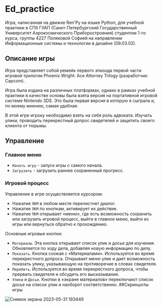 # Ed_practice
Игра, написанная на движке Ren'Py на языке Python, для учебной практики в СПб ГУАП (Санкт-Петербургский Государственный Университет Аэрокосмического Приборостроения) студентом 1-го курса, группы 4227 Поляковой Софией на направлении Информационные системы и технологии в дизайне (09.03.02).
## Описание игры
Игра представляет собой ремейк первого эпизода первой части игровой трилогии Phoenix Wright: Ace Attorney Trilogy (разработчик: Capcom).

Игра была издана на различных платформах, однако в рамках учебной практики в качестве основы была взята версия на портативной игровой системе Nintendo 3DS. Это была первая версия в которую я сыграла и, по моему мнению, самая удобная.

В этой игре игроку необходимо взять на себя роль адвоката. Изучать улики, проводить перекрестный допрос свидетелей и защитить своего клиента от тюрьмы.
## Управление
### Главное меню
  * `Начать игру` - запуск игры с самого начала.
  * `Загрузить` - загрузить раннее сохраненный прогресс.
### Игровой процесс
Управление в игре осуществляется курсором:
  *	Нажатие `ЛКМ` в любом месте перелистнет диалог.
  *	Нажатие `ЛКМ` по кнопкам, активирует их действие.
  *	Нажатие `ПКМ` открывает «меню», где есть возможность сохранить или загрузить игровой процесс, выйти в главное меню, выйти из игры или вернуться обратно к прохождению.

Основные игровые кнопки:
  *	`Материалы`. Эта кнопка открывает список улик и досье для изучения. Обновляется по ходу дела, добавляя новую информацию по делу.
  *	`Показать`. Кнопка схожая с «Материалами». Используется во время перекрестного допроса. Открывает меню улик и дает возможность показать улику, указывающую на противоречие в словах свидетеля.
  *	`Перебить`. Используется во время перекрестного допроса, чтобы прервать свидетеля и обсудить его высказывание.
  *	`Улики` и `Досье`. Кнопки в «экране материалов» переключают список досье на список улик и наоборот соответственно.
##Скриншоты игры

![Снимок экрана 2023-05-31 193449](https://github.com/pophia48/Ed_practice/assets/124573641/8edf7ff2-8366-4ac9-b771-347d8281ddc5)

